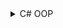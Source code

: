 <details>
<summary>C# OOP</summary>
<br>

  
  <details>
<summary>Course Content</summary>
<br>
    
- Understanding the object-oriented programming paradigm
- Application of the principles of object-oriented programming
- Creating a hierarchy of classes and inheritance
- Using the Reflection API
- Data encapsulation
- Component Testing (Unit Testing)
  
</details>        
  
| [C# OOP](https://softuni.bg/trainings/3484/csharp-oop-october-2021)                        | Labs | Excercises |
| ----------------------------- | ---- | ---------- |
| Inheritance                   | [Labs](https://github.com/SimonEFK/C-Sharp-OOP/tree/main/Inheritance%20-%20Lab) | [Excercise](https://github.com/SimonEFK/C-Sharp-OOP/tree/main/Inheritance%20-%20Exercise)  |
| Encapsulation                 | [Labs](https://github.com/SimonEFK/C-Sharp-OOP/tree/main/Encapsulation%20-%20Lab) | [Excercise](https://github.com/SimonEFK/C-Sharp-OOP/tree/main/Encapsulation%20-%20Exercise)  |
| Interfaces and Abstraction    | [Labs](https://github.com/SimonEFK/C-Sharp-OOP/tree/main/Inheritance%20-%20Lab) | [Excercise](https://github.com/SimonEFK/C-Sharp-OOP/tree/main/Interfaces%20and%20Abstraction%20-%20Exercise)  |
| Polymorphism                  | [Labs](https://github.com/SimonEFK/C-Sharp-OOP/tree/main/Polymorphism%20-%20Lab) | [Excercise](https://github.com/SimonEFK/C-Sharp-OOP/tree/main/Polymorphism%20-%20Exercises)  |
|C# OOP Retake Exam - 22 August 2020|     [Business Logic](https://github.com/SimonEFK/C-Sharp-OOP/tree/main/C%23%20OOP%20Retake%20Exam%20-%2022%20August%202020/EasterRaces)| [Unit Tests](https://github.com/SimonEFK/C-Sharp-OOP/tree/main/C%23%20OOP%20Retake%20Exam%20-%2022%20August%202020/RaceEntry-NUnit%20Tests)|
</details>





